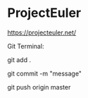 # ProjectEuler
https://projecteuler.net/


Git Terminal:

git add .

git commit -m "message"

git push origin master